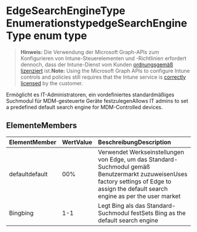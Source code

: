 # <a name="edgesearchenginetype-enum-type"></a><span data-ttu-id="5a42a-101">EdgeSearchEngineType Enumerationstyp</span><span class="sxs-lookup"><span data-stu-id="5a42a-101">edgeSearchEngineType enum type</span></span>

> <span data-ttu-id="5a42a-102">**Hinweis:** Die Verwendung der Microsoft Graph-APIs zum Konfigurieren von Intune-Steuerelementen und -Richtlinien erfordert dennoch, dass der Intune-Dienst vom Kunden [ordnungsgemäß lizenziert](https://go.microsoft.com/fwlink/?linkid=839381) ist.</span><span class="sxs-lookup"><span data-stu-id="5a42a-102">**Note:** Using the Microsoft Graph APIs to configure Intune controls and policies still requires that the Intune service is [correctly licensed](https://go.microsoft.com/fwlink/?linkid=839381) by the customer.</span></span>

<span data-ttu-id="5a42a-103">Ermöglicht es IT-Administratoren, ein vordefiniertes standardmäßiges Suchmodul für MDM-gesteuerte Geräte festzulegen</span><span class="sxs-lookup"><span data-stu-id="5a42a-103">Allows IT admins to set a predefined default search engine for MDM-Controlled devices.</span></span>
## <a name="members"></a><span data-ttu-id="5a42a-104">Elemente</span><span class="sxs-lookup"><span data-stu-id="5a42a-104">Members</span></span>
|<span data-ttu-id="5a42a-105">Element</span><span class="sxs-lookup"><span data-stu-id="5a42a-105">Member</span></span>|<span data-ttu-id="5a42a-106">Wert</span><span class="sxs-lookup"><span data-stu-id="5a42a-106">Value</span></span>|<span data-ttu-id="5a42a-107">Beschreibung</span><span class="sxs-lookup"><span data-stu-id="5a42a-107">Description</span></span>|
|:---|:---|:---|
|<span data-ttu-id="5a42a-108">default</span><span class="sxs-lookup"><span data-stu-id="5a42a-108">default</span></span>|<span data-ttu-id="5a42a-109">0</span><span class="sxs-lookup"><span data-stu-id="5a42a-109">0%</span></span>|<span data-ttu-id="5a42a-110">Verwendet Werkseinstellungen von Edge, um das Standard-Suchmodul gemäß Benutzermarkt zuzuweisen</span><span class="sxs-lookup"><span data-stu-id="5a42a-110">Uses factory settings of Edge to assign the default search engine as per the user market</span></span>|
|<span data-ttu-id="5a42a-111">Bing</span><span class="sxs-lookup"><span data-stu-id="5a42a-111">bing</span></span>|<span data-ttu-id="5a42a-112">1</span><span class="sxs-lookup"><span data-stu-id="5a42a-112">-1</span></span>|<span data-ttu-id="5a42a-113">Legt Bing als das Standard-Suchmodul fest</span><span class="sxs-lookup"><span data-stu-id="5a42a-113">Sets Bing as the default search engine</span></span>|








